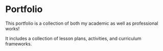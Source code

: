 # Portfolio
This portfolio is a collection of both my academic as well as professional works!

It includes a collection of lesson plans, activities, and curriculum frameworks. 
